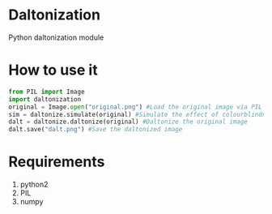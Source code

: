 Daltonization
=============

Python daltonization module

How to use it
=============
```python
from PIL import Image
import daltonization
original = Image.open("original.png") #Load the original image via PIL
sim = daltonize.simulate(original) #Simulate the effect of colourblindness on the original image
dalt = daltonize.daltonize(original) #Daltonize the original image
dalt.save("dalt.png") #Save the daltonized image
```

Requirements
============
1. python2
2. PIL 
3. numpy

